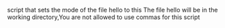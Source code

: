 script that sets the mode of the file hello to this The file hello will be in the working directory,You are not allowed to use commas for this script
